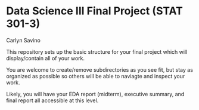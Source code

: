 # Data Science III Final Project (STAT 301-3)

Carlyn Savino

This repository sets up the basic structure for your final project which will display/contain all of your work.

You are welcome to create/remove subdirectories as you see fit, but stay as organized as possible so others will be able to naviagte and inspect your work.

Likely, you will have your EDA report (midterm), executive summary, and final report all accessible at this level.
